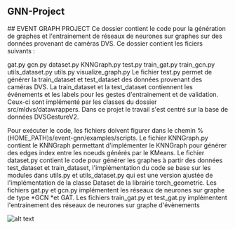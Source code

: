 ## GNN-Project


## EVENT GRAPH PROJECT
Ce dossier contient le code pour la génération de graphes et l'entrainement de réseaux de neurones sur graphes sur des données provenant de caméras DVS. Ce dossier contient les ficiers suivants :

gat.py
gcn.py
dataset.py
KNNGraph.py
test.py
train_gat.py
train_gcn.py
utils_dataset.py
utils.py
visualize_graph.py
Le fichier test.py permet de générer la train_dataset et test_dataset des données provenant des caméras DVS. La train_dataset et la test_dataset contiennent les événements et les labels pour les gestes d'entrainement et de validation. Ceux-ci sont implémenté par les classes du dossier src/mldvs/datawrappers. Dans ce projet le travail s'est centré sur la base de données DVSGestureV2.

Pour exécuter le code, les fichiers doivent figurer dans le chemin %(HOME_PATH)s/event-gnn/examples/scripts. Le fichier KNNGraph.py contient le KNNGraph permettant d'implémenter le KNNGraph pour générer des edges index entre les noeuds générés par le KMeans. Le fichier dataset.py contient le code pour générer les graphes à partir des données test_dataset et train_dataset, l'implémentation du code se base sur les modules dans utils.py et utils_dataset.py qui est une version ajustée de l'implémentation de la classe Dataset de la librairie torch_geometric. Les fichiers gat.py et gcn.py implémentent les réseaux de neurones sur graphe de type *GCN *et GAT. Les fichiers train_gat.py et test_gat.py implémentent l'entrainement des réseaux de neurones sur graphe d'évènements


![alt text](?raw=true)
